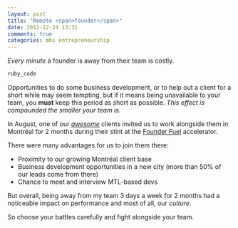 ```yaml
---
layout: post
title: "Remote <span>founder</span>"
date: 2012-12-24 13:31
comments: true
categories: mbs entrepreneurship
---
```

*Every minute* a founder is away from their team is costly.

``` ruby
ruby_code
```

Opportunities to do some business development, or to help out a client for a short while may seem tempting, but if it means being unavailable to your team, you **must** keep this period as short as possible. *This effect is compounded the smaller your team is.*

In August, one of our *[awesome](http://openera.com)* clients invited us to work alongside them in Montréal for 2 months during their stint at the [Founder Fuel](http://founderfuel.com) accelerator.

There were many advantages for us to join them there:

* Proximity to our growing Montréal client base
* Business development opportunities in a new city (more than 50% of our leads come from there)
* Chance to meet and interview MTL-based devs

But overall, being away from my team 3 days a week for 2 months had a noticeable impact on performance and most of all, our *culture*.

So choose your battles carefully and fight alongside your team.